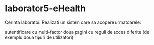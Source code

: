 # laborator5-eHealth

Cerinta laborator:
Realizati un sistem care sa acopere urmatoarele:

autentificare cu multi-factor
doua pagini cu reguli de acces diferite (de exemplu doua tipuri de utilizatori)
